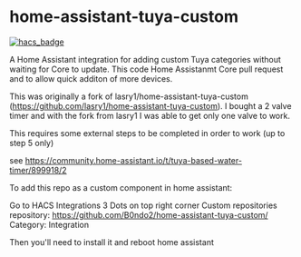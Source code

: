 # home-assistant-tuya-custom

[![hacs_badge](https://img.shields.io/badge/HACS-Default-41BDF5.svg?style=for-the-badge)](https://github.com/hacs/integration)

A Home Assistant integration for adding custom Tuya categories without waiting for Core to update.
This code Home Assistanmt Core pull request and to allow quick additon of more devices.


This was originally a fork of lasry1/home-assistant-tuya-custom (https://github.com/lasry1/home-assistant-tuya-custom). I bought a 2 valve timer and with the fork from lasry1 I was able to get only one valve to work.

This requires some external steps to be completed in order to work (up to step 5 only)

see https://community.home-assistant.io/t/tuya-based-water-timer/899918/2


To add this repo as a custom component in home assistant:

Go to HACS
Integrations
3 Dots on top right corner
Custom repositories
repository: https://github.com/B0ndo2/home-assistant-tuya-custom/
Category: Integration


Then you'll need to install it and reboot home assistant


